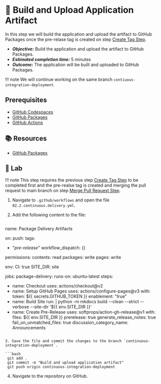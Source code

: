 # :test_tube: Build and Upload Application Artifact

In this step we will build the application and upload the artifact to GitHub Packages once the pre-relase tag is created on step [Create Tag Step](./01.md).

- _**Objective:**_ Build the application and upload the artifact to GitHub Packages.
- _**Estimated completion time:**_ 5 minutes
- _**Outcome:**_ The application will be built and uploaded to GitHub Packages.

!!! note
We will continue working on the same branch `contiuous-integration-deployment`.

## Prerequisites

- [GitHub Codespaces](#)
- [GitHub Packages](#)
- [GitHub Actions](#)

## :books: Resources

- [GitHub Packages](https://docs.github.com/en/packages/guides/about-github-container-registry)

## :pencil: Lab

!!! note
This step requires the previous step [Create Tag Step](./01.md) to be completed first and the pre-realse tag is created and merging the pull request to main branch on step [Merge Pull Request Step](./04.md).

1. Navigate to `.github/workflows` and open the file `02.2.continuous.delivery.yml`.
2. Add the following content to the file:

   ```yml
name: Package Delivery Artifacts

on:
push:
  tags:
  - "*pre-release*"
workflow_dispatch: {}

permissions:
contents: read
packages: write
pages: write

env:
CI: true
SITE_DIR: site

jobs:
package-delivery:
  runs-on: ubuntu-latest
  steps:
  - name: Checkout
      uses: actions/checkout@v2
  - name: Setup GitHub Pages
      uses: actions/configure-pages@v3
      with:
      token: ${{ secrets.GITHUB_TOKEN }}
      enablement: "true"
  - name: Build Site
      run: |
          python -m mkdocs build --clean --strict --verbose --site-dir '${{ env.SITE_DIR }}'
  - name: Create Pre-Release
      uses: softprops/action-gh-release@v1
      with:
      files: ${{ env.SITE_DIR }}
      prerelease: true
      generate_release_notes: true
      fail_on_unmatched_files: true
      discussion_category_name: Announcements
   ```

3. Save the file and commit the changes to the branch `continuous-integration-deployment`.

   ```bash
    git add .
    git commit -m "Build and upload application artifact"
    git push origin continuous-integration-deployment
   ```

4. Navigate to the repository on GitHub.
